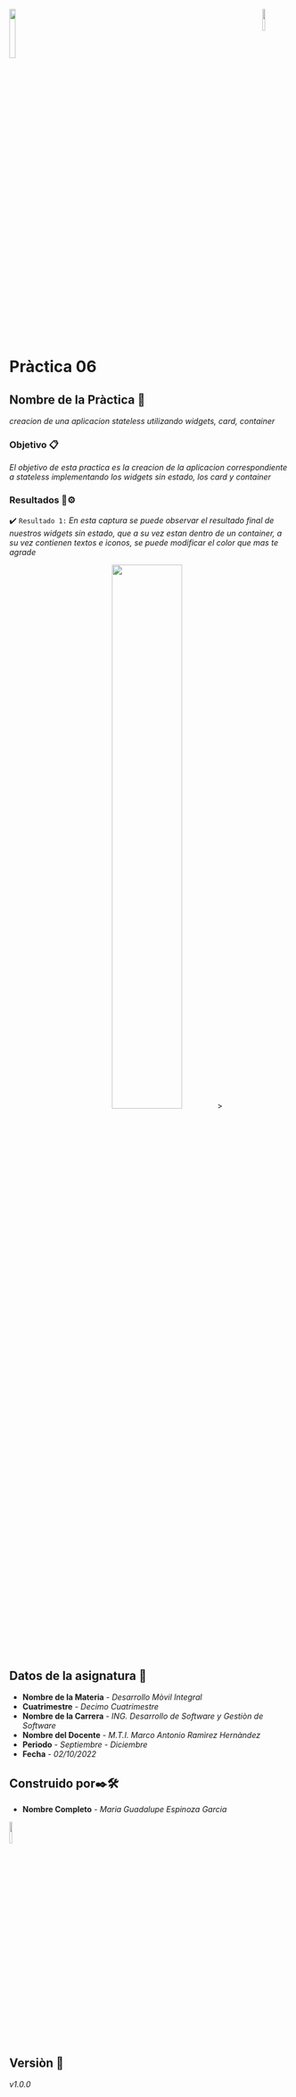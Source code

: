 
<p align="left"><img src="https://user-images.githubusercontent.com/107955084/193476504-34163066-49d8-4491-b9ab-f4483c647d8e.jpeg" width="10%" align="right"><img src="https://user-images.githubusercontent.com/107955084/193477064-e11fd08e-bbf9-41d5-a065-75d38b05ce2c.jpg" width="15%"     
 />  
                     </p>


<p align="center"> <h1> Pràctica 06</h1></p>

## Nombre de la Pràctica 🚀

_creacion de una aplicacion stateless utilizando widgets, card, container_


### Objetivo 📋

_El objetivo de esta practica es la creacion de la aplicacion correspondiente a stateless implementando los widgets sin estado, los card y container_

### Resultados 🔧⚙️



:heavy_check_mark: `Resultado 1:` _En esta captura se puede observar el resultado final de nuestros widgets sin estado, que a su vez estan dentro de un container, a su vez contienen textos e iconos, se puede modificar el color que mas te agrade_

<p align="center"><img src="https://user-images.githubusercontent.com/107955084/193704621-0eed827c-2865-4781-ad21-e49b0a1f8ca8.png" width="50%"/>></p>






## Datos de la asignatura 📖


* **Nombre de la Materia** - *Desarrollo Mòvil Integral*
* **Cuatrimestre** - *Decimo Cuatrimestre*
* **Nombre de la Carrera** - *ING. Desarrollo de Software y Gestiòn de Software*
* **Nombre del Docente** - *M.T.I. Marco Antonio Ramìrez Hernàndez*
* **Periodo** - *Septiembre - Diciembre*
* **Fecha** - *02/10/2022*




## Construido por✒️🛠️


* **Nombre Completo** - *Maria Guadalupe Espinoza Garcia*
<p align="left"><img src="https://user-images.githubusercontent.com/107955084/193477951-13aed67f-cab9-47f7-9a3e-a281afda8235.jpg" width="10%"/></p>

## Versiòn 📌

_v1.0.0_
